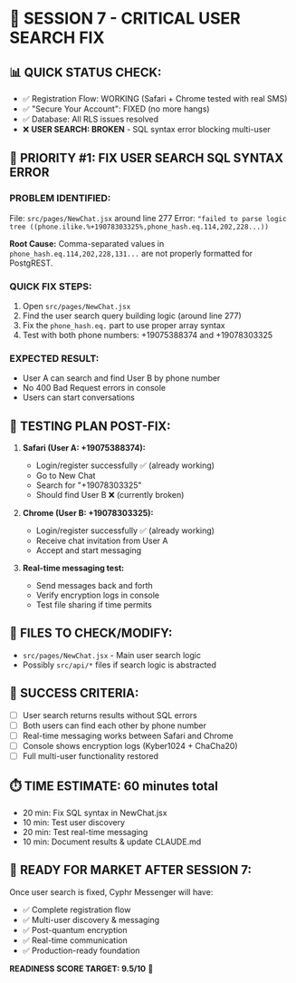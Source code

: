 # 🚨 SESSION 7 - CRITICAL USER SEARCH FIX

## 📊 **QUICK STATUS CHECK:**
- ✅ Registration Flow: WORKING (Safari + Chrome tested with real SMS)
- ✅ "Secure Your Account": FIXED (no more hangs)
- ✅ Database: All RLS issues resolved
- ❌ **USER SEARCH: BROKEN** - SQL syntax error blocking multi-user

## 🎯 **PRIORITY #1: FIX USER SEARCH SQL SYNTAX ERROR**

### **PROBLEM IDENTIFIED:**
File: `src/pages/NewChat.jsx` around line 277
Error: `"failed to parse logic tree ((phone.ilike.%+19078303325%,phone_hash.eq.114,202,228...))`

**Root Cause:** Comma-separated values in `phone_hash.eq.114,202,228,131...` are not properly formatted for PostgREST.

### **QUICK FIX STEPS:**
1. Open `src/pages/NewChat.jsx`
2. Find the user search query building logic (around line 277)
3. Fix the `phone_hash.eq.` part to use proper array syntax
4. Test with both phone numbers: +19075388374 and +19078303325

### **EXPECTED RESULT:**
- User A can search and find User B by phone number
- No 400 Bad Request errors in console
- Users can start conversations

## 🧪 **TESTING PLAN POST-FIX:**
1. **Safari (User A: +19075388374):**
   - Login/register successfully ✅ (already working)
   - Go to New Chat
   - Search for "+19078303325"
   - Should find User B ❌ (currently broken)

2. **Chrome (User B: +19078303325):**
   - Login/register successfully ✅ (already working)
   - Receive chat invitation from User A
   - Accept and start messaging

3. **Real-time messaging test:**
   - Send messages back and forth
   - Verify encryption logs in console
   - Test file sharing if time permits

## 📁 **FILES TO CHECK/MODIFY:**
- `src/pages/NewChat.jsx` - Main user search logic
- Possibly `src/api/*` files if search logic is abstracted

## 🎯 **SUCCESS CRITERIA:**
- [ ] User search returns results without SQL errors
- [ ] Both users can find each other by phone number
- [ ] Real-time messaging works between Safari and Chrome
- [ ] Console shows encryption logs (Kyber1024 + ChaCha20)
- [ ] Full multi-user functionality restored

## ⏱️ **TIME ESTIMATE: 60 minutes total**
- 20 min: Fix SQL syntax in NewChat.jsx
- 10 min: Test user discovery
- 20 min: Test real-time messaging
- 10 min: Document results & update CLAUDE.md

## 🚀 **READY FOR MARKET AFTER SESSION 7:**
Once user search is fixed, Cyphr Messenger will have:
- ✅ Complete registration flow
- ✅ Multi-user discovery & messaging  
- ✅ Post-quantum encryption
- ✅ Real-time communication
- ✅ Production-ready foundation

**READINESS SCORE TARGET: 9.5/10** 🎯